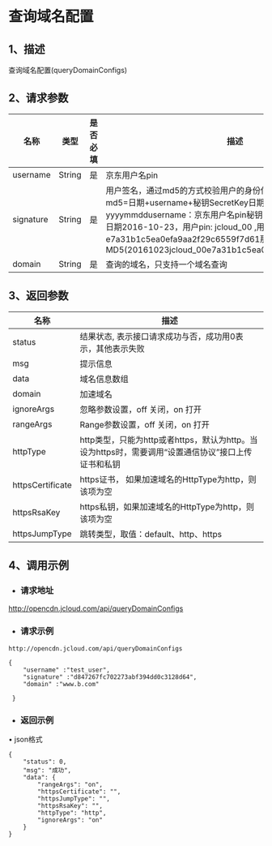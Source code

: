 # **查询域名配置**

## **1、描述**

查询域名配置(queryDomainConfigs)

## **2、请求参数**

| **名称**  | **类型** | **是否必填** | **描述**                                                     |
| --------- | -------- | ------------ | ------------------------------------------------------------ |
| username  | String   | 是           | 京东用户名pin                                                |
| signature | String   | 是           | 用户签名，通过md5的方式校验用户的身份信息，保障信息安全。  md5=日期+username+秘钥SecretKey日期：格式为 yyyymmddusername：京东用户名pin秘钥：双方约定示例：比如当前日期2016-10-23，用户pin: jcloud_00 ,用户秘钥SecretKey   ：e7a31b1c5ea0efa9aa2f29c6559f7d61那签名为MD5(20161023jcloud_00e7a31b1c5ea0efa9aa2f29c6559f7d61) |
| domain    | String   | 是           | 查询的域名，只支持一个域名查询                               |

## **3、返回参数** 

| **名称**         | **描述**                                                     |
| ---------------- | ------------------------------------------------------------ |
| status           | 结果状态, 表示接口请求成功与否，成功用0表示，其他表示失败    |
| msg              | 提示信息                                                     |
| data             | 域名信息数组                                                 |
| domain           | 加速域名                                                     |
| ignoreArgs       | 忽略参数设置，off 关闭，on 打开                              |
| rangeArgs        | Range参数设置，off 关闭，on 打开                             |
| httpType         | http类型，只能为http或者https，默认为http。当设为https时，需要调用“设置通信协议”接口上传证书和私钥 |
| httpsCertificate | https证书， 如果加速域名的HttpType为http，则该项为空         |
| httpsRsaKey      | https私钥，如果加速域名的HttpType为http，则该项为空          |
| httpsJumpType    | 跳转类型，取值：default、http、https                         |



## **4、调用示例**

- ### **请求地址**

http://opencdn.jcloud.com/api/queryDomainConfigs

- ### **请求示例**

```
http://opencdn.jcloud.com/api/queryDomainConfigs

{
    "username" :"test_user",
    "signature" :"d847267fc702273abf394dd0c3128d64",
    "domain" :"www.b.com"
    
 }
```

- ### **返回示例**

•        json格式

```
{
    "status": 0,
    "msg": "成功",
    "data": {
        "rangeArgs": "on",
        "httpsCertificate": "",
        "httpsJumpType": "",
        "httpsRsaKey": "",
        "httpType": "http",
        "ignoreArgs": "on"
    }
}
```